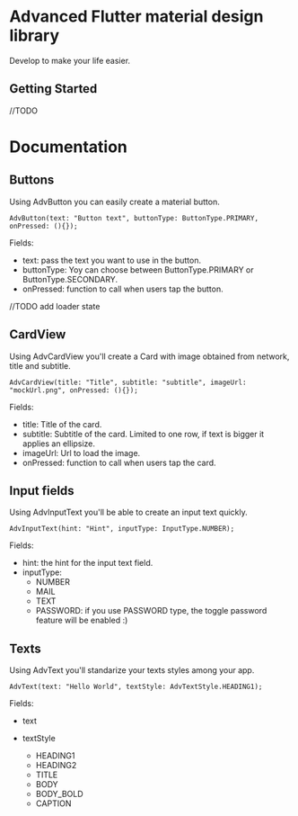 # Advanced Flutter material design library

Develop to make your life easier.

## Getting Started

//TODO

# Documentation

## Buttons

Using AdvButton you can easily create a material button. 

``AdvButton(text: "Button text", buttonType: ButtonType.PRIMARY, onPressed: (){});``

Fields:
  
  - text: pass the text you want to use in the button.
  - buttonType: Yoy can choose between ButtonType.PRIMARY or ButtonType.SECONDARY.
  - onPressed: function to call when users tap the button.
 
//TODO add loader state
 
## CardView

Using AdvCardView you'll create a Card with image obtained from network, title and subtitle.

``AdvCardView(title: "Title", subtitle: "subtitle", imageUrl: "mockUrl.png", onPressed: (){});``

Fields:

  - title: Title of the card.
  - subtitle: Subtitle of the card. Limited to one row, if text is bigger it applies an ellipsize.
  - imageUrl: Url to load the image.
  - onPressed: function to call when users tap the card.
  
## Input fields

Using AdvInputText you'll be able to create an input text quickly.

``AdvInputText(hint: "Hint", inputType: InputType.NUMBER);``

Fields:

  - hint: the hint for the input text field.
  - inputType:
    - NUMBER
    - MAIL
    - TEXT
    - PASSWORD: if you use PASSWORD type, the toggle password feature will be enabled :)
    
## Texts

Using AdvText you'll standarize your texts styles among your app.

``AdvText(text: "Hello World", textStyle: AdvTextStyle.HEADING1);``

Fields:

  - text
  - textStyle
  
    - HEADING1
    - HEADING2
    - TITLE
    - BODY
    - BODY_BOLD
    - CAPTION
   
